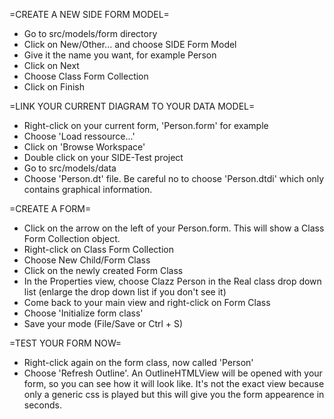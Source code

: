 =CREATE A NEW SIDE FORM MODEL=

* Go to src/models/form directory
* Click on New/Other... and choose SIDE Form Model
* Give it the name you want, for example Person
* Click on Next
* Choose Class Form Collection
* Click on Finish

=LINK YOUR CURRENT DIAGRAM TO YOUR DATA MODEL=

* Right-click on your current form, 'Person.form' for example
* Choose 'Load ressource...'
* Click on 'Browse Workspace'
* Double click on your SIDE-Test project
* Go to src/models/data
* Choose 'Person.dt' file. Be careful no to choose 'Person.dtdi' which only contains graphical information.

=CREATE A FORM=

* Click on the arrow on the left of your Person.form. This will show a Class Form Collection object.
* Right-click on Class Form Collection
* Choose New Child/Form Class
* Click on the newly created Form Class
* In the Properties view, choose Clazz Person in the Real class drop down list (enlarge the drop down list if you don't see it)
* Come back to your main view and right-click on Form Class
* Choose 'Initialize form class'
* Save your mode (File/Save or Ctrl + S)

=TEST YOUR FORM NOW=

* Right-click again on the form class, now called 'Person'
* Choose 'Refresh Outline'. An OutlineHTMLView will be opened with your form, so you can see how it will look like. It's not the exact view because only a generic css is played but this will give you the form appearence in seconds.